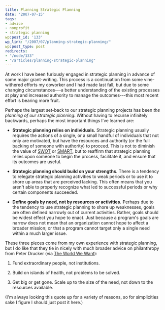 ```yaml
---
title: Planning Strategic Planning
date: '2007-07-15'
tags:
- advice
- nonprofit
- strategic planning
wp:post_id: '133'
wp_link: "/2007/07/planning-strategic-planning/"
wp:post_type: post
redirects:
- "/node/133"
- "/articles/planning-strategic-planning"
---
```


At work I have been furiously engaged in strategic planning in advance of some major grant-writing. This process is a continuation from some vine-withered efforts my coworker and I had made last fall, but due to some changing circumstances---a better understanding of the existing processes at play and increased authority to manage the outcomes---this most recent effort is bearing more fruit.

Perhaps the largest set-back to our strategic planning projects has been _the planning of our strategic planning_. Without having to recurse infinitely backwards, perhaps the most important things I've learned are:

- **Strategic planning relies on individuals.** Strategic planning usually requires the actions of a single, or a small handful of individuals that not only are motivated, but have the resources and authority (or the full backing of someone with authority) to proceed. This is not to diminish the value of [SWOT](http://en.wikipedia.org/wiki/Swot_analysis) or [SMART](http://en.wikipedia.org/wiki/SMART_(project_management)), but to reaffirm that strategic planning relies upon someone to begin the process, facilitate it, and ensure that its outcomes are useful.

- **Strategic planning should build on your strengths.** There is a tendency to relegate strategic planning activities to weak periods or to use it to shore up areas that are perceived lacking. This often means that you aren't able to properly recognize what led to successful periods or why certain components succeeded.

- **Define goals by need, not by resources or activities.** Perhaps due to the tendency to use strategic planning to shore up weaknesses, goals are often defined narrowly out of current activities. Rather, goals should be widest effect you hope to enact. Just because a program's goals are narrow does not mean that an organization cannot hope to affect a broader mission; or that a program cannot target only a single need within a much larger issue.

These three pieces come from my own experience with strategic planning, but I do like that they tie in nicely with much broader advice on philanthropy from Peter Drucker (via [The World We Want](http://giving.typepad.com/theworldwewant/2006/05/update_on_the_w.html)):

1. Fund extraordinary people, not institutions.

2. Build on islands of health, not problems to be solved.

3. Get big or get gone. Scale up to the size of the need, not down to the resources available.

(I'm always looking this quote up for a variety of reasons, so for simplicities sake I figure I should just post it here.)
